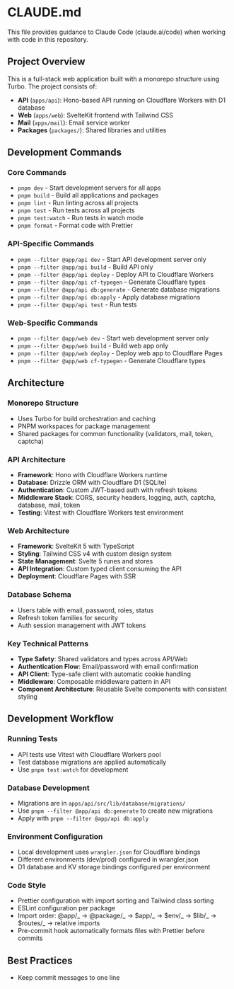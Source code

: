 # CLAUDE.md

This file provides guidance to Claude Code (claude.ai/code) when working with code in this repository.

## Project Overview

This is a full-stack web application built with a monorepo structure using Turbo. The project consists of:

- **API** (`apps/api`): Hono-based API running on Cloudflare Workers with D1 database
- **Web** (`apps/web`): SvelteKit frontend with Tailwind CSS
- **Mail** (`apps/mail`): Email service worker
- **Packages** (`packages/`): Shared libraries and utilities

## Development Commands

### Core Commands

- `pnpm dev` - Start development servers for all apps
- `pnpm build` - Build all applications and packages
- `pnpm lint` - Run linting across all projects
- `pnpm test` - Run tests across all projects
- `pnpm test:watch` - Run tests in watch mode
- `pnpm format` - Format code with Prettier

### API-Specific Commands

- `pnpm --filter @app/api dev` - Start API development server only
- `pnpm --filter @app/api build` - Build API only
- `pnpm --filter @app/api deploy` - Deploy API to Cloudflare Workers
- `pnpm --filter @app/api cf-typegen` - Generate Cloudflare types
- `pnpm --filter @app/api db:generate` - Generate database migrations
- `pnpm --filter @app/api db:apply` - Apply database migrations
- `pnpm --filter @app/api test` - Run tests

### Web-Specific Commands

- `pnpm --filter @app/web dev` - Start web development server only
- `pnpm --filter @app/web build` - Build web app only
- `pnpm --filter @app/web deploy` - Deploy web app to Cloudflare Pages
- `pnpm --filter @app/web cf-typegen` - Generate Cloudflare types

## Architecture

### Monorepo Structure

- Uses Turbo for build orchestration and caching
- PNPM workspaces for package management
- Shared packages for common functionality (validators, mail, token, captcha)

### API Architecture

- **Framework**: Hono with Cloudflare Workers runtime
- **Database**: Drizzle ORM with Cloudflare D1 (SQLite)
- **Authentication**: Custom JWT-based auth with refresh tokens
- **Middleware Stack**: CORS, security headers, logging, auth, captcha, database, mail, token
- **Testing**: Vitest with Cloudflare Workers test environment

### Web Architecture

- **Framework**: SvelteKit 5 with TypeScript
- **Styling**: Tailwind CSS v4 with custom design system
- **State Management**: Svelte 5 runes and stores
- **API Integration**: Custom typed client consuming the API
- **Deployment**: Cloudflare Pages with SSR

### Database Schema

- Users table with email, password, roles, status
- Refresh token families for security
- Auth session management with JWT tokens

### Key Technical Patterns

- **Type Safety**: Shared validators and types across API/Web
- **Authentication Flow**: Email/password with email confirmation
- **API Client**: Type-safe client with automatic cookie handling
- **Middleware**: Composable middleware pattern in API
- **Component Architecture**: Reusable Svelte components with consistent styling

## Development Workflow

### Running Tests

- API tests use Vitest with Cloudflare Workers pool
- Test database migrations are applied automatically
- Use `pnpm test:watch` for development

### Database Development

- Migrations are in `apps/api/src/lib/database/migrations/`
- Use `pnpm --filter @app/api db:generate` to create new migrations
- Apply with `pnpm --filter @app/api db:apply`

### Environment Configuration

- Local development uses `wrangler.json` for Cloudflare bindings
- Different environments (dev/prod) configured in wrangler.json
- D1 database and KV storage bindings configured per environment

### Code Style

- Prettier configuration with import sorting and Tailwind class sorting
- ESLint configuration per package
- Import order: @app/_ → @package/_ → $app/_ → $env/_ → $lib/_ → $routes/_ → relative imports
- Pre-commit hook automatically formats files with Prettier before commits

## Best Practices

- Keep commit messages to one line
